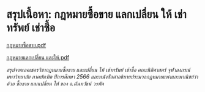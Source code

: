 # สรุปเนื้อหา: กฎหมายซื้อขาย แลกเปลี่ยน ให้ เช่าทรัพย์ เช่าซื้อ

[กฎหมายซื้อขาย.pdf](https://github.com/wattanit/thai-law-summaries/blob/6c2751b88b41226e6af3f6456ca0c15254b322ea/%E0%B8%81%E0%B8%8E%E0%B8%AB%E0%B8%A1%E0%B8%B2%E0%B8%A2%E0%B8%8B%E0%B8%B7%E0%B9%89%E0%B8%AD%E0%B8%82%E0%B8%B2%E0%B8%A2%20%E0%B9%81%E0%B8%A5%E0%B8%81%E0%B9%80%E0%B8%9B%E0%B8%A5%E0%B8%B5%E0%B9%88%E0%B8%A2%E0%B8%99%20%E0%B9%83%E0%B8%AB%E0%B9%89%20%E0%B9%80%E0%B8%8A%E0%B9%88%E0%B8%B2%E0%B8%97%E0%B8%A3%E0%B8%B1%E0%B8%9E%E0%B8%A2%E0%B9%8C%20%E0%B9%80%E0%B8%8A%E0%B9%88%E0%B8%B2%E0%B8%8B%E0%B8%B7%E0%B9%89%E0%B8%AD/%E0%B8%AA%E0%B8%B1%E0%B8%8D%E0%B8%8D%E0%B8%B2%E0%B8%8B%E0%B8%B7%E0%B9%89%E0%B8%AD%E0%B8%82%E0%B8%B2%E0%B8%A2.pdf)

[กฎหมายแลกเปลี่ยน และให้.pdf](https://github.com/wattanit/thai-law-summaries/blob/6c2751b88b41226e6af3f6456ca0c15254b322ea/%E0%B8%81%E0%B8%8E%E0%B8%AB%E0%B8%A1%E0%B8%B2%E0%B8%A2%E0%B8%8B%E0%B8%B7%E0%B9%89%E0%B8%AD%E0%B8%82%E0%B8%B2%E0%B8%A2%20%E0%B9%81%E0%B8%A5%E0%B8%81%E0%B9%80%E0%B8%9B%E0%B8%A5%E0%B8%B5%E0%B9%88%E0%B8%A2%E0%B8%99%20%E0%B9%83%E0%B8%AB%E0%B9%89%20%E0%B9%80%E0%B8%8A%E0%B9%88%E0%B8%B2%E0%B8%97%E0%B8%A3%E0%B8%B1%E0%B8%9E%E0%B8%A2%E0%B9%8C%20%E0%B9%80%E0%B8%8A%E0%B9%88%E0%B8%B2%E0%B8%8B%E0%B8%B7%E0%B9%89%E0%B8%AD/%E0%B9%81%E0%B8%A5%E0%B8%81%E0%B9%80%E0%B8%9B%E0%B8%A5%E0%B8%B5%E0%B9%88%E0%B8%A2%E0%B8%99%E0%B9%81%E0%B8%A5%E0%B8%B0%E0%B9%83%E0%B8%AB%E0%B9%89.pdf)

_สรุปจากเลคเชอรวิชากฎหมายซื้อขาย และเปลี่ยน ให้ เช่าทรัพย์ เช่าซื้อ คณะนิติศาสตร์ จุฬาลงกรณ์มหาวิทยาลัย ภาคบันฑิต ปีการศึกษา 2566 และหนังสือคำอธิบายประมวลกฎหมายแพ่งและพาณิชย์ว่าด้วย ซื้อขาย แลกเปลี่ยน ให้ ของ อ.ฉันทวัธน์ วรทัต_
